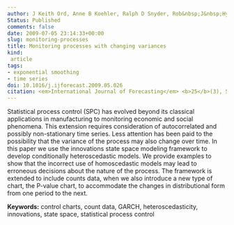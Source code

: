 ```yaml
---
author: J Keith Ord, Anne B Koehler, Ralph D Snyder, Rob&nbsp;J&nbsp;Hyndman
Status: Published
comments: false
date: 2009-07-05 23:14:33+00:00
slug: monitoring-processes
title: Monitoring processes with changing variances
kind:
 article
tags:
- exponential smoothing
- time series
doi: 10.1016/j.ijforecast.2009.05.026
citation: <em>International Journal of Forecasting</em> <b>25</b>(3), 518-525
---
```


Statistical process control (SPC) has evolved beyond its classical applications in manufacturing to monitoring economic and social phenomena. This extension requires consideration of autocorrelated and possibly non-stationary time series. Less attention has been paid to the possibility that the variance of the process may also change over time. In this paper we use the innovations state space modeling framework to develop conditionally heteroscedastic models. We provide examples to show that the incorrect use of homoscedastic models may lead to erroneous decisions about the nature of the process. The framework is extended to include counts data, when we also introduce a new type of chart, the P-value chart, to accommodate the changes in distributional form from one period to the next.

**Keywords:** control charts, count data, GARCH, heteroscedasticity, innovations, state space, statistical process control

